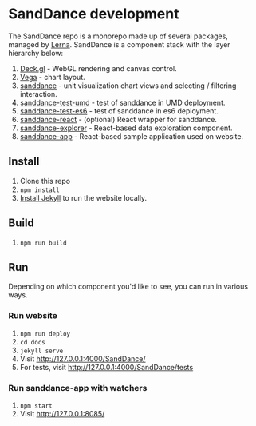 # SandDance development

The SandDance repo is a monorepo made up of several packages, managed by [Lerna](). SandDance is a component stack with the layer hierarchy below:

1. [Deck.gl](https://github.com/uber/deck.gl) - WebGL rendering and canvas control.
1. [Vega](https://github.com/vega/vega) - chart layout.
1. [sanddance](https://github.com/microsoft/SandDance/tree/master/packages/sanddance) - unit visualization chart views and selecting / filtering interaction.
1. [sanddance-test-umd](https://github.com/microsoft/SandDance/tree/master/packages/sanddance-test-umd) - test of sanddance in UMD deployment.
1. [sanddance-test-es6](https://github.com/microsoft/SandDance/tree/master/packages/sanddance-test-es6) - test of sanddance in es6 deployment.
1. [sanddance-react](https://github.com/microsoft/SandDance/tree/master/packages/sanddance-react) - (optional) React wrapper for sanddance.
1. [sanddance-explorer](https://github.com/microsoft/SandDance/tree/master/packages/sanddance-explorer) - React-based data exploration component.
1. [sanddance-app](https://github.com/microsoft/SandDance/tree/master/packages/sanddance-app) - React-based sample application used on website.

## Install
1. Clone this repo
1. `npm install`
1. [Install Jekyll](https://jekyllrb.com/) to run the website locally.

## Build
1. `npm run build`

## Run
Depending on which component you'd like to see, you can run in various ways.

### Run website
1. `npm run deploy`
1. `cd docs`
1. `jekyll serve`
1. Visit http://127.0.0.1:4000/SandDance/
1. For tests, visit http://127.0.0.1:4000/SandDance/tests

### Run sanddance-app with watchers
1. `npm start`
1. Visit http://127.0.0.1:8085/
